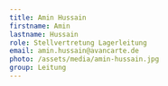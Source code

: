 ```yaml
---
title: Amin Hussain
firstname: Amin
lastname: Hussain
role: Stellvertretung Lagerleitung
email: amin.hussain@avancarte.de
photo: /assets/media/amin-hussain.jpg
group: Leitung
---
```

